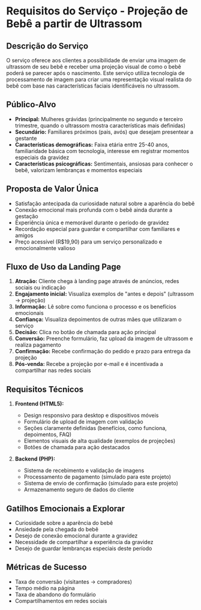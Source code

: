 # Requisitos do Serviço - Projeção de Bebê a partir de Ultrassom

## Descrição do Serviço
O serviço oferece aos clientes a possibilidade de enviar uma imagem de ultrassom de seu bebê e receber uma projeção visual de como o bebê poderá se parecer após o nascimento. Este serviço utiliza tecnologia de processamento de imagem para criar uma representação visual realista do bebê com base nas características faciais identificáveis no ultrassom.

## Público-Alvo
- **Principal:** Mulheres grávidas (principalmente no segundo e terceiro trimestre, quando o ultrassom mostra características mais definidas)
- **Secundário:** Familiares próximos (pais, avós) que desejam presentear a gestante
- **Características demográficas:** Faixa etária entre 25-40 anos, familiaridade básica com tecnologia, interesse em registrar momentos especiais da gravidez
- **Características psicográficas:** Sentimentais, ansiosas para conhecer o bebê, valorizam lembranças e momentos especiais

## Proposta de Valor Única
- Satisfação antecipada da curiosidade natural sobre a aparência do bebê
- Conexão emocional mais profunda com o bebê ainda durante a gestação
- Experiência única e memorável durante o período de gravidez
- Recordação especial para guardar e compartilhar com familiares e amigos
- Preço acessível (R$19,90) para um serviço personalizado e emocionalmente valioso

## Fluxo de Uso da Landing Page
1. **Atração:** Cliente chega à landing page através de anúncios, redes sociais ou indicação
2. **Engajamento inicial:** Visualiza exemplos de "antes e depois" (ultrassom → projeção)
3. **Informação:** Lê sobre como funciona o processo e os benefícios emocionais
4. **Confiança:** Visualiza depoimentos de outras mães que utilizaram o serviço
5. **Decisão:** Clica no botão de chamada para ação principal
6. **Conversão:** Preenche formulário, faz upload da imagem de ultrassom e realiza pagamento
7. **Confirmação:** Recebe confirmação do pedido e prazo para entrega da projeção
8. **Pós-venda:** Recebe a projeção por e-mail e é incentivada a compartilhar nas redes sociais

## Requisitos Técnicos
1. **Frontend (HTML5):**
   - Design responsivo para desktop e dispositivos móveis
   - Formulário de upload de imagem com validação
   - Seções claramente definidas (benefícios, como funciona, depoimentos, FAQ)
   - Elementos visuais de alta qualidade (exemplos de projeções)
   - Botões de chamada para ação destacados

2. **Backend (PHP):**
   - Sistema de recebimento e validação de imagens
   - Processamento de pagamento (simulado para este projeto)
   - Sistema de envio de confirmação (simulado para este projeto)
   - Armazenamento seguro de dados do cliente

## Gatilhos Emocionais a Explorar
- Curiosidade sobre a aparência do bebê
- Ansiedade pela chegada do bebê
- Desejo de conexão emocional durante a gravidez
- Necessidade de compartilhar a experiência da gravidez
- Desejo de guardar lembranças especiais deste período

## Métricas de Sucesso
- Taxa de conversão (visitantes → compradores)
- Tempo médio na página
- Taxa de abandono do formulário
- Compartilhamentos em redes sociais
